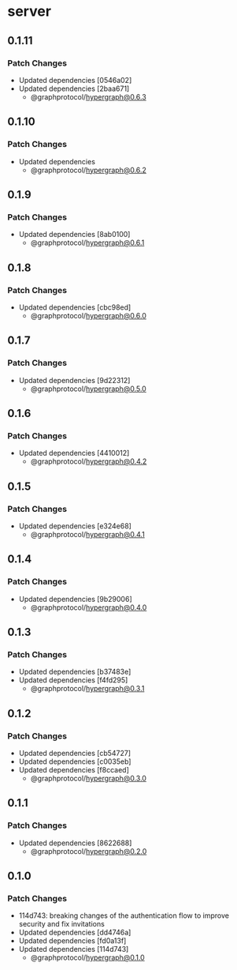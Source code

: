 # server

## 0.1.11
### Patch Changes

- Updated dependencies [0546a02]
- Updated dependencies [2baa671]
  - @graphprotocol/hypergraph@0.6.3

## 0.1.10
### Patch Changes

- Updated dependencies
  - @graphprotocol/hypergraph@0.6.2

## 0.1.9
### Patch Changes

- Updated dependencies [8ab0100]
  - @graphprotocol/hypergraph@0.6.1

## 0.1.8
### Patch Changes

- Updated dependencies [cbc98ed]
  - @graphprotocol/hypergraph@0.6.0

## 0.1.7
### Patch Changes

- Updated dependencies [9d22312]
  - @graphprotocol/hypergraph@0.5.0

## 0.1.6
### Patch Changes

- Updated dependencies [4410012]
  - @graphprotocol/hypergraph@0.4.2

## 0.1.5
### Patch Changes

- Updated dependencies [e324e68]
  - @graphprotocol/hypergraph@0.4.1

## 0.1.4
### Patch Changes

- Updated dependencies [9b29006]
  - @graphprotocol/hypergraph@0.4.0

## 0.1.3
### Patch Changes

- Updated dependencies [b37483e]
- Updated dependencies [f4fd295]
  - @graphprotocol/hypergraph@0.3.1

## 0.1.2
### Patch Changes

- Updated dependencies [cb54727]
- Updated dependencies [c0035eb]
- Updated dependencies [f8ccaed]
  - @graphprotocol/hypergraph@0.3.0

## 0.1.1
### Patch Changes

- Updated dependencies [8622688]
  - @graphprotocol/hypergraph@0.2.0

## 0.1.0
### Patch Changes

- 114d743: breaking changes of the authentication flow to improve security and fix invitations
- Updated dependencies [dd4746a]
- Updated dependencies [fd0a13f]
- Updated dependencies [114d743]
  - @graphprotocol/hypergraph@0.1.0
